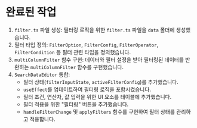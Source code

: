 # 완료된 작업
  1. `filter.ts` 파일 생성: 필터링 로직을 위한 `filter.ts` 파일을 `data` 폴더에 생성했습니다.
  2. 필터 타입 정의: `FilterOption`, `FilterConfig`, `FilterOperator`, `FilterCondition` 등 필터 관련 타입을 정의했습니다.
  3. `multiColumnFilter` 함수 구현: 데이터와 필터 설정을 받아 필터링된 데이터를 반환하는 `multiColumnFilter` 함수를 구현했습니다.
  4. `SearchDataEditor` 통합:
     - 필터 상태(`filterInputState`, `activeFilterConfig`)를 추가했습니다.
     - `useEffect`를 업데이트하여 필터링 로직을 포함시켰습니다.
     - 필터 조건, 연산자, 값 입력을 위한 UI 요소를 테이블에 추가했습니다.
     - 필터 적용을 위한 "필터링" 버튼을 추가했습니다.
     - `handleFilterChange` 및 `applyFilters` 함수를 구현하여 필터 상태를 관리하고 적용합니다.